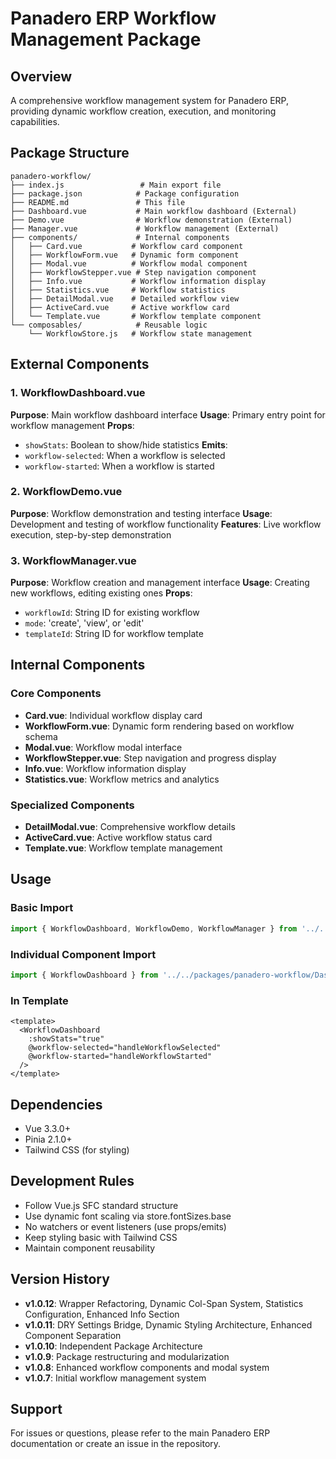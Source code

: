# Panadero ERP Workflow Management Package

## Overview
A comprehensive workflow management system for Panadero ERP, providing dynamic workflow creation, execution, and monitoring capabilities.

## Package Structure
```
panadero-workflow/
├── index.js                 # Main export file
├── package.json            # Package configuration
├── README.md               # This file
├── Dashboard.vue           # Main workflow dashboard (External)
├── Demo.vue                # Workflow demonstration (External)
├── Manager.vue             # Workflow management (External)
├── components/             # Internal components
│   ├── Card.vue           # Workflow card component
│   ├── WorkflowForm.vue   # Dynamic form component
│   ├── Modal.vue          # Workflow modal component
│   ├── WorkflowStepper.vue # Step navigation component
│   ├── Info.vue           # Workflow information display
│   ├── Statistics.vue     # Workflow statistics
│   ├── DetailModal.vue    # Detailed workflow view
│   ├── ActiveCard.vue     # Active workflow card
│   └── Template.vue       # Workflow template component
└── composables/            # Reusable logic
    └── WorkflowStore.js   # Workflow state management
```

## External Components

### 1. WorkflowDashboard.vue
**Purpose**: Main workflow dashboard interface
**Usage**: Primary entry point for workflow management
**Props**: 
- `showStats`: Boolean to show/hide statistics
**Emits**: 
- `workflow-selected`: When a workflow is selected
- `workflow-started`: When a workflow is started

### 2. WorkflowDemo.vue
**Purpose**: Workflow demonstration and testing interface
**Usage**: Development and testing of workflow functionality
**Features**: Live workflow execution, step-by-step demonstration

### 3. WorkflowManager.vue
**Purpose**: Workflow creation and management interface
**Usage**: Creating new workflows, editing existing ones
**Props**:
- `workflowId`: String ID for existing workflow
- `mode`: 'create', 'view', or 'edit'
- `templateId`: String ID for workflow template

## Internal Components

### Core Components
- **Card.vue**: Individual workflow display card
- **WorkflowForm.vue**: Dynamic form rendering based on workflow schema
- **Modal.vue**: Workflow modal interface
- **WorkflowStepper.vue**: Step navigation and progress display
- **Info.vue**: Workflow information display
- **Statistics.vue**: Workflow metrics and analytics

### Specialized Components
- **DetailModal.vue**: Comprehensive workflow details
- **ActiveCard.vue**: Active workflow status card
- **Template.vue**: Workflow template management

## Usage

### Basic Import
```javascript
import { WorkflowDashboard, WorkflowDemo, WorkflowManager } from '../../packages/panadero-workflow/index.js'
```

### Individual Component Import
```javascript
import { WorkflowDashboard } from '../../packages/panadero-workflow/Dashboard.vue'
```

### In Template
```vue
<template>
  <WorkflowDashboard 
    :showStats="true"
    @workflow-selected="handleWorkflowSelected"
    @workflow-started="handleWorkflowStarted"
  />
</template>
```

## Dependencies
- Vue 3.3.0+
- Pinia 2.1.0+
- Tailwind CSS (for styling)

## Development Rules
- Follow Vue.js SFC standard structure
- Use dynamic font scaling via store.fontSizes.base
- No watchers or event listeners (use props/emits)
- Keep styling basic with Tailwind CSS
- Maintain component reusability

## Version History
- **v1.0.12**: Wrapper Refactoring, Dynamic Col-Span System, Statistics Configuration, Enhanced Info Section
- **v1.0.11**: DRY Settings Bridge, Dynamic Styling Architecture, Enhanced Component Separation
- **v1.0.10**: Independent Package Architecture
- **v1.0.9**: Package restructuring and modularization
- **v1.0.8**: Enhanced workflow components and modal system
- **v1.0.7**: Initial workflow management system

## Support
For issues or questions, please refer to the main Panadero ERP documentation or create an issue in the repository.
